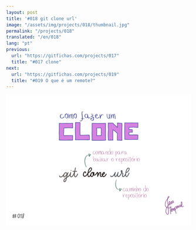 ```yaml
---
layout: post
title: '#018 git clone url'
image: "/assets/img/projects/018/thumbnail.jpg"
permalink: "/projects/018"
translated: "/en/018"
lang: "pt"
previous:
  url: "https://gitfichas.com/projects/017"
  title: "#017 clone"
next:
  url: "https://gitfichas.com/projects/019"
  title: "#019 O que é um remote?"
---
```


<img alt="O comando git clone url serve para baixar o projeto pra sua máquina, url é o caminho do projeto na cloud." src="/assets/img/projects/018/full.jpg">